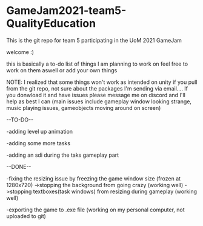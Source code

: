 # GameJam2021-team5-QualityEducation
This is the git repo for team 5 participating in the UoM 2021 GameJam

welcome :)

this is basically a to-do list of things I am planning to work on feel free to work on them aswell or add your own things

NOTE: I realized that some things won't work as intended on unity if you pull from the git repo, not sure about the packages
I'm sending via email.... If you donwload it and have issues please message me on discord and I'll help as best I can
(main issues include gameplay window looking strange, music playing issues, gameobjects moving around on screen)

--TO-DO--

-adding level up animation

-adding some more tasks

-adding an sdi during the taks gameplay part

--DONE--

-fixing the resizing issue by freezing the game window size (frozen at 1280x720)
  ->stopping the background from going crazy (working well)
  ->stopping textboxes(task windows) from resizing during gameplay (working well)

-exporting the game to .exe file (working on my personal computer, not uploaded to git)

